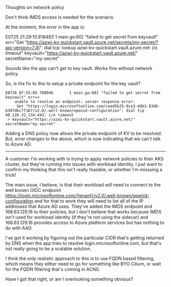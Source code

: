 Thoughts on network policy

Don't think IMDS access is needed for the scenario. 

At the moment, the error in the app is:

E0725 21:29:10.818483       1 main.go:60] "failed to get secret from keyvault" err="Get \"https://azwi-kv-quickstart.vault.azure.net/secrets/my-secret/?api-version=7.4\": dial tcp: lookup azwi-kv-quickstart.vault.azure.net: i/o timeout" keyvault="https://azwi-kv-quickstart.vault.azure.net/" secretName="my-secret"

Sounds like the app can't get to key vault. Works fine without network policy.

So, is the fix to this to setup a private endpoint for the key vault?

```
E0726 07:55:05.768046       1 main.go:60] "failed to get secret from keyvault" err=<
	unable to resolve an endpoint: server response error:
	 Get "https://login.microsoftonline.com/cead5b25-9ce3-4db1-83d6-b397dbc7f167/v2.0/.well-known/openid-configuration": dial tcp 40.126.32.134:443: i/o timeout
 > keyvault="https://azwi-kv-quickstart.vault.azure.net/" secretName="my-secret"
 ```

 Adding a DNS policy now allows the private endpoint of KV to be resolved. But, error changes to the above, which is now indicating that we can't talk to Azure AD.

---

A customer I'm working with is trying to apply network policies to their AKS cluster, but they're running into issues with workload identity. I just want to confirm my thinking that this isn't really feasible, or whether I'm misssing a trick!

The main issue, I believe, is that their workload will need to connect to the well known OIDC endpoint https://login.microsoftonline.com/{tenant}/v2.0/.well-known/openid-configuration and for that to work they will need to list all of the IP addresses that Azure AD uses. They've added the IMDS endpoint and 168.63.129.16 to their policies, but I don't believe that works because IMDS isn't used for workload identity (if they're not using the sidecar) and 168.63.129.16 provides access to Azure platform services but has nothing to do with AAD.

I've got it working by figuring out the particular CIDR that's getting returned by DNS when the app tries to resolve login.microsoftonline.com, but that's not really going to be a scalable solution.

I think the only realistic approach to this is to use FQDN based filtering, which means they either need to go for something like BYO Cilium, or wait for the FQDN filtering that's coming in ACNS.

Have I got that right, or am I overlooking something obvious?